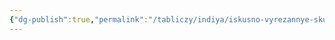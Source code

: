 ```yaml
---
{"dg-publish":true,"permalink":"/tabliczy/indiya/iskusno-vyrezannye-skulptury-na-fasade-odnogo-iz-hramov-kadzhuraho/","dgPassFrontmatter":true}
---
```



